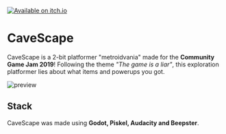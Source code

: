 [![Available on itch.io](http://jessemillar.github.io/available-on-itchio-badge/badge-bw.png)](https://vulpon.itch.io/cavescape)

# CaveScape

CaveScape is a 2-bit platformer "metroidvania" made for the **Community Game Jam 2019**! Following the theme _"The game is a liar"_, this exploration platformer lies about what items and powerups you got.

![preview](https://img.itch.zone/aW1hZ2UvNDc1NzM4LzI0NTMwMDguZ2lm/347x500/uEX9eg.gif)

## Stack
CaveScape was made using **Godot, Piskel, Audacity and Beepster**.
